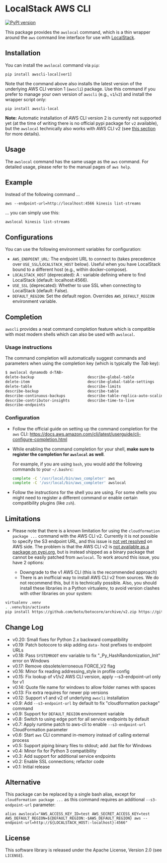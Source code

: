 # LocalStack AWS CLI

[![PyPI version][pypi-version]][pypi]

This package provides the `awslocal` command, which is a thin wrapper around the `aws`
command line interface for use with [LocalStack](https://github.com/localstack/localstack).

## Installation

You can install the `awslocal` command via `pip`:

```console
pip install awscli-local[ver1]
```

Note that the command above also installs the latest version of the underlying AWS CLI version 1 (`awscli`) package. Use this command if you prefer to manage your own version of `awscli` (e.g., `v1`/`v2`) and install the wrapper script only:
```console
pip install awscli-local
```

**Note:** Automatic installation of AWS CLI version 2 is currently not supported yet (at the time of writing there is no official pypi package for `v2` available), but the `awslocal` technically also works with AWS CLI v2 (see [this section](#Limitations) for more details).

## Usage

The `awslocal` command has the same usage as the `aws` command. For detailed usage, please refer to the manual pages of `aws help`.

## Example

Instead of the following command ...

```console
aws --endpoint-url=http://localhost:4566 kinesis list-streams
```

... you can simply use this:

```console
awslocal kinesis list-streams
```

## Configurations

You can use the following environment variables for configuration:

* `AWS_ENDPOINT_URL`: The endpoint URL to connect to (takes precedence over `USE_SSL`/`LOCALSTACK_HOST` below).
  Useful when you have LocalStack bound to a different host (e.g., within docker-compose).
* `LOCALSTACK_HOST` (deprecated): A <hostname>:<port> variable defining where to find LocalStack (default: localhost:4566).
* `USE_SSL` (deprecated): Whether to use SSL when connecting to LocalStack (default: False).
* `DEFAULT_REGION`: Set the default region. Overrides `AWS_DEFAULT_REGION` environment variable.

## Completion

`awscli` provides a neat command completion feature which is compatible with most modern shells which can also be used with `awslocal`.

### Usage instructions

The command completion will automatically suggest commands and parameters when using the completion key (which is typically the _Tab_ key):

```sh
$ awslocal dynamodb d<TAB>
delete-backup                        describe-global-table
delete-item                          describe-global-table-settings
delete-table                         describe-limits
describe-backup                      describe-table
describe-continuous-backups          describe-table-replica-auto-scaling
describe-contributor-insights        describe-time-to-live
describe-endpoints
```

### Configuration

- Follow the official guide on setting up the command completion for the `aws` CLI: https://docs.aws.amazon.com/cli/latest/userguide/cli-configure-completion.html
- While enabling the command completion for your shell, **make sure to register the completion for `awslocal` as well**.

  For example, if you are using `bash`, you would add the following commands to your `~/.bashrc`:
  ```sh
  complete -C '/usr/local/bin/aws_completer' aws
  complete -C '/usr/local/bin/aws_completer' awslocal
  ```
- Follow the instructions for the shell you are using. For some shells you might need to register a different command or enable certain compatibility plugins (like `zsh`).

## Limitations

* Please note that there is a known limitation for using the `cloudformation package ...` command with the AWS CLI v2. Currently it is not possible to specify the S3 endpoint URL, and this issue is [not yet resolved](https://github.com/aws/aws-cli/pull/3309) on AWS side. The problem is that the AWS CLI v2 is [not available as a package on pypi.org](https://github.com/aws/aws-cli/issues/4947), but is instead shipped as a binary package that cannot be easily patched from `awslocal`. To work around this issue, you have 2 options:

   - Downgrade to the v1 AWS CLI (this is the recommended approach)
   - There is an inofficial way to install AWS CLI v2 from sources. We do not recommend this, but it is technically possible. Also, you should install these libraries in a Python virtualenv, to avoid version clashes with other libraries on your system:
```sh
virtualenv .venv
. .venv/bin/activate
pip install https://github.com/boto/botocore/archive/v2.zip https://github.com/aws/aws-cli/archive/v2.zip
```

## Change Log

* v0.20: Small fixes for Python 2.x backward compatibility
* v0.19: Patch botocore to skip adding `data-` host prefixes to endpoint URLs
* v0.18: Pass `SYSTEMROOT` env variable to fix "_Py_HashRandomization_Init" error on Windows
* v0.17: Remove obsolete/erroneous FORCE_V2 flag
* v0.16: Minor fix reading addressing_style in profile config
* v0.15: Fix lookup of v1/v2 AWS CLI version, apply --s3-endpoint-url only for v1
* v0.14: Quote file name for windows to allow folder names with spaces
* v0.13: Fix extra requires for newer pip versions
* v0.12: Support v1 and v2 of underlying `awscli` installation
* v0.9: Add `--s3-endpoint-url` by default to fix "cloudformation package" command
* v0.9: Support for `DEFAULT_REGION` environment variable
* v0.8: Switch to using edge port for all service endpoints by default
* v0.7: Apply runtime patch to aws-cli to enable `--s3-endpoint-url` CloudFormation parameter
* v0.6: Start `aws` CLI command in-memory instead of calling external process
* v0.5: Support piping binary files to stdout; add .bat file for Windows
* v0.4: Minor fix for Python 3 compatibility
* v0.3: Add support for additional service endpoints
* v0.2: Enable SSL connections; refactor code
* v0.1: Initial release

## Alternative

This package can be replaced by a single bash alias, except for `cloudformation package ...` as this command requires an additional `--s3-endpoint-url` parameter:
```console
alias awslocal="AWS_ACCESS_KEY_ID=test AWS_SECRET_ACCESS_KEY=test AWS_DEFAULT_REGION=${DEFAULT_REGION:-$AWS_DEFAULT_REGION} aws --endpoint-url=http://${LOCALSTACK_HOST:-localhost}:4566"
```

## License

This software library is released under the Apache License, Version 2.0 (see `LICENSE`).

[pypi-version]: https://img.shields.io/pypi/v/awscli-local.svg
[pypi]: https://pypi.org/project/awscli-local/
